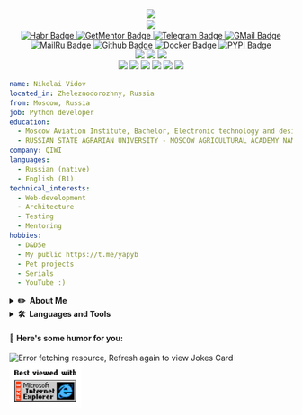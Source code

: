 <img src="https://komarev.com/ghpvc/?username=Niccolum&style=flat&color=blue" alt="" align="right"/><br/>
<div id="header" align="center">
  <div><a href="https://github.com/PiyushSuthar/github-readme-quotes"><img src="https://quotes-github-readme.vercel.app/api?type=horizontal&theme=light"/></a></div>
  <div><a href="https://git.io/typing-svg">
    <img src="https://readme-typing-svg.herokuapp.com/?lines=Hello,+World!+👋;&center=true&vCenter=true&size=40&color=3F57D2">
  </a></div>
  
  <div id="badges">
    <a href="https://habr.com/ru/users/Niccolum/">
      <img src="https://img.shields.io/badge/-habr-79a1b6?logo=Habr&style=for-the-badge&logoColor=white" alt="Habr Badge"/>
    </a>
    <a href="https://getmentor.dev/mentor/nikolay-vidov-327">
      <img src="https://img.shields.io/static/v1?label=get&message=mentor&colorA=0e1c35&style=for-the-badge&colorB=ff7946" alt="GetMentor Badge"/>
    </a>
    <a href="https://t.me/Niccolum">
      <img src="https://img.shields.io/badge/-telegram-white?logo=Telegram&style=for-the-badge&logoColor=blue" alt="Telegram Badge"/>
    </a>
    <a href="mailto:lastsal93@gmail.com">
      <img src="https://img.shields.io/badge/-lastsal93-white?style=for-the-badge&logo=Gmail&logoColor=c14438&link=mailto:lastsal93@gmail.com" alt="GMail Badge"/>
    </a>
    <a href="mailto:lastsal@mail.ru">
      <img src="https://img.shields.io/badge/-lastsal-white?style=for-the-badge&logo=maildotru&logoColor=005FF9&link=mailto:lastsal@mail.ru" alt="MailRu Badge"/>
    </a>
    <a href="https://github.com/Niccolum/">
      <img src="https://img.shields.io/badge/-Github-white?logo=Github&style=for-the-badge&logoColor=181717" alt="Github Badge"/>
    </a>
    <a href="https://hub.docker.com/u/niccolum">
      <img src="https://img.shields.io/badge/-Docker-white?logo=Docker&style=for-the-badge&logoColor=1372b3" alt="Docker Badge"/>
    </a>
    <a href="https://pypi.org/user/Niccolum/">
      <img src="https://img.shields.io/badge/-PyPI-ffffff?logo=PyPI&style=for-the-badge" alt="PYPI Badge"/>
    </a>
  </div>
  <div id="dnd-badges">
    <a href="#"><img src="https://img.shields.io/badge/race-human-lightgrey?style=for-the-badge" /></a>
    <a href="#"><img src="https://img.shields.io/badge/class-developer-lightgrey?style=for-the-badge" /></a>
    <a href="#"><img src="https://img.shields.io/badge/level-30-lightgrey?style=for-the-badge" /></a>
  </div>
  <div id="dnd-character-badges">
    <a href="#"><img src="https://img.shields.io/badge/Strength-8-red?style=for-the-badge" /></a>
    <a href="#"><img src="https://img.shields.io/badge/Dexterity-9-red?style=for-the-badge" /></a>
    <a href="#"><img src="https://img.shields.io/badge/Constitution-10-orange?style=for-the-badge" /></a>
    <a href="#"><img src="https://img.shields.io/badge/Intelligence-12-blue?style=for-the-badge" /></a>
    <a href="#"><img src="https://img.shields.io/badge/Wisdom-11-yellow?style=for-the-badge" /></a>
    <a href="#"><img src="https://img.shields.io/badge/Charisma-12-blue?style=for-the-badge" /></a>
  </div>
  
</div>

```yaml
name: Nikolai Vidov
located_in: Zheleznodorozhny, Russia
from: Moscow, Russia
job: Python developer
education:
  - Moscow Aviation Institute, Bachelor, Electronic technology and design  
  - RUSSIAN STATE AGRARIAN UNIVERSITY - MOSCOW AGRICULTURAL ACADEMY NAMED AFTER K. A. TIMIRYAZEV, Bachelor, Enterprise economics and management 
company: QIWI
languages:
  - Russian (native)
  - English (B1)
technical_interests: 
  - Web-development
  - Architecture
  - Testing
  - Mentoring
hobbies: 
  - D&D5e
  - My public https://t.me/yapyb
  - Pet projects
  - Serials
  - YouTube :)
```

<details>
  <summary><b>✏️&nbsp;&nbsp;About&nbsp;Me</b></summary>
  <br/>

  <div id="Resume-container">
    <table>
      <tr>
        <td id="resume-img" align="top"><img src='https://raw.githubusercontent.com/Niccolum/Niccolum/main/assets/Monkey_Kid_Coding.gif'/></td>
        <td id="resume" align="top">
          <p>I am a Python Developer with 5+ years of experience in developing enterprise applications and open-source software.</p>
          <p>- <a href="https://www.newinfosec.ru/">New Security Technologies</a> - I helped with the support and creation of realtime traffic audit applications for private and state corporations, 1,5+ years</p>
          <p>- <a href="https://www.epam-group.ru/">EPAM</a> - I worked with 3 project last 3+ year, where I was analytic, mentor, speaker, tester, devops, team lead and, of course, python developer.</p>
          <p>- <a href="https://qiwi.com/">QIWI</a> - I developed some services for internal use, including services with personal data with strong security by default. I am mentor, analytic, team lead, tester, DevOps, Python and sometimes frontend developer</p>
          <p>I also contribute to a lot of community open-source projects and libraries. Some of them - <a href="https://github.com/elastic/apm-agent-python">Elastic APM</a>, <a href="https://github.com/maximdanilchenko/aiohttp-apispec">aiohttp apispec</a>, <a href="https://github.com/tiangolo/fastapi">FastAPI</a>, <a href="https://github.com/encode/starlette">Starlette</a>, <a href="https://github.com/theskumar/python-dotenv">python-dotenv</a>, etc. I strongly believe that the true value of open-source is not just the code, it's the community around it.</p>
      </td>
    </tr>
  </table>
  <div align="center"><img src="https://github-readme-stats.vercel.app/api?username=Niccolum&show_icons=true&count_private=true" alt="Niccolum"/></div>
</details> 

<details>
  <summary><b>🛠️&nbsp;&nbsp;Languages&nbsp;and&nbsp;Tools</b></summary>
  <br/>
  
  ![Niccolum stats](https://github-readme-stats.vercel.app/api/top-langs?username=Niccolum&layout=compact)
  
  #### 👨‍💻 Programming languages
  
  <a href="#"><img src="https://img.shields.io/badge/python-★★★-edac12?labelColor=white&logo=Python&style=for-the-badge&logoColor=3776AB" alt="Python" /></a>
  <a href="#"><img src="https://img.shields.io/badge/bash-★★★-lightgrey?labelColor=white&logo=GNU Bash&style=for-the-badge&logoColor=black" alt="bash" /></a>
  <a href="#"><img src="https://img.shields.io/badge/javascript-★★☆-lightgrey?labelColor=F7DF1E&logo=JavaScript&style=for-the-badge&logoColor=black" alt="CSS" /></a>
  <a href="#"><img src="https://img.shields.io/badge/typescript-★☆☆-lightgrey?labelColor=3178c6&logo=TypeScript&style=for-the-badge&logoColor=white" alt="JS" /></a>

  #### 🎓 Technologies

  <a href="#"><img src="https://img.shields.io/badge/JWT-★★★-edac12?labelColor=white&logo=jsonwebtokens&style=for-the-badge&logoColor=black" alt="jsonwebtokens" /></a>
  <a href="#"><img src="https://img.shields.io/badge/OWASP-★★★-lightgrey?labelColor=white&logo=owasp&style=for-the-badge&logoColor=black" alt="owasp" /></a>
  <a href="#"><img src="https://img.shields.io/badge/SemVer-★★★-edac12?labelColor=white&logo=semver&style=for-the-badge&logoColor=3F4551" alt="semver" /></a>
  <a href="#"><img src="https://img.shields.io/badge/Read&nbsp;the&nbsp;Docs-★★★-edac12?labelColor=white&logo=readthedocs&style=for-the-badge&logoColor=8CA1AF" alt="readthedocs" /></a>
  
  <a href="#"><img src="https://img.shields.io/badge/Markdown-★★★-edac12?labelColor=white&logo=markdown&style=for-the-badge&logoColor=black" alt="markdown" /></a>
  <a href="#"><img src="https://img.shields.io/badge/Sphinx-★★★-lightgrey?labelColor=white&logo=sphinx&style=for-the-badge&logoColor=black" alt="sphinx" /></a>
  <a href="#"><img src="https://img.shields.io/badge/html5-★☆☆-lightgrey?labelColor=white&logo=HTML5&style=for-the-badge&logoColor=e54c21" alt="HTML" /></a>
  <a href="#"><img src="https://img.shields.io/badge/css3-★☆☆-lightgrey?labelColor=white&logo=CSS3&style=for-the-badge&logoColor=0d73b7" alt="CSS" /></a>
  <a href="#"><img src="https://img.shields.io/badge/Jinja-★★★-lightgrey?labelColor=white&logo=Jinja&style=for-the-badge&logoColor=black" alt="Jinja"/> </a>
  <a href="#"><img src="https://img.shields.io/badge/UML-★★★-lightgrey?labelColor=white&logo=uml&style=for-the-badge&logoColor=FABD14" alt="uml" /></a>
  
  <a href="#"><img src="https://img.shields.io/badge/TOML-★★★-lightgrey?labelColor=white&logo=toml&style=for-the-badge&logoColor=9C4121" alt="toml" /></a>
  <a href="#"><img src="https://img.shields.io/badge/YAML-★★★-edac12?labelColor=white&logo=yaml&style=for-the-badge&logoColor=CB171E" alt="yaml" /></a>
  
  #### 🧰 Frameworks and libraries
  
  <a href="#"><img src="https://img.shields.io/badge/flask-★★★-edac12?labelColor=white&logo=Flask&style=for-the-badge&logoColor=black" alt="flask" /></a>
  <a href="#"><img src="https://img.shields.io/badge/Django-★★★-edac12?labelColor=white&logo=Django&style=for-the-badge&logoColor=092E20" alt="django" /></a>
  <a href="#"><img src="https://img.shields.io/badge/aiohttp-★★★-edac12?labelColor=white&logo=AIOHTTP&style=for-the-badge&logoColor=285bb5" alt="aiohttp" /></a>
  <a href="#"><img src="https://img.shields.io/badge/FastAPI-★★★-edac12?labelColor=white&logo=FastAPI&style=for-the-badge&logoColor=009688" alt="fastapi" /></a>
  <a href="#"><img src="https://img.shields.io/badge/Sanic-★★★-lightgrey?labelColor=white&logo=sanic&style=for-the-badge&logoColor=FF0D68" alt="sanic" /></a>
  <a href="#"><img src="https://img.shields.io/badge/Vue-★☆☆-lightgrey?labelColor=white&logo=Vue.js&style=for-the-badge&logoColor=3fb984" alt="Vue" /></a>
  <a href="#"><img src="https://img.shields.io/badge/Apache&nbsp;Thrift-★★☆-lightgrey?labelColor=white&logo=apache&style=for-the-badge&logoColor=D22128" alt="thrift" /></a>
  
  <a href="#"><img src="https://img.shields.io/badge/Gunicorn-★★★-edac12?labelColor=white&logo=Gunicorn&style=for-the-badge&logoColor=499848" alt="Gunicorn" /></a>
  <a href="#"><img src="https://img.shields.io/badge/SQLAlchemy-★★★-edac12?labelColor=white&logo=sqlalchemy&style=for-the-badge&logoColor=D71F00" alt="sqlalchemy" /></a>
  <a href="#"><img src="https://img.shields.io/badge/Celery-★★★-edac12?labelColor=white&logo=Celery&style=for-the-badge&logoColor=6b993f" alt="Celery"/> </a>
  
  <a href="#"><img src="https://img.shields.io/badge/Pandas-★★★-edac12?labelColor=white&logo=pandas&style=for-the-badge&logoColor=150458" alt="pandas" /></a>
  <a href="#"><img src="https://img.shields.io/badge/NumPy-★★☆-lightgrey?labelColor=white&logo=numpy&style=for-the-badge&logoColor=013243" alt="numpy" /></a>
  
  <a href="#"><img src="https://img.shields.io/badge/pytest-★★★-edac12?labelColor=white&logo=Pytest&style=for-the-badge&logoColor=blue" alt="pytest" /></a>
  <a href="#"><img src="https://img.shields.io/badge/Selenium-★★★-lightgrey?labelColor=white&logo=Selenium&style=for-the-badge&logoColor=00b500" alt="selenium"/> </a>
  <a href="#"><img src="https://img.shields.io/badge/Cookiecutter-★★★-lightgrey?labelColor=white&logo=Cookiecutter&style=for-the-badge&logoColor=d5ac00" alt="Cookiecutter"/> </a>
  <a href="#"><img src="https://img.shields.io/badge/pre&#8722;commit-★★★-edac12?labelColor=white&logo=pre-commit&style=for-the-badge&logoColor=fab040" alt="pre-commit" /></a>
  <a href="#"><img src="https://img.shields.io/badge/Ruff-★★★-edac12?labelColor=white&logo=ruff&style=for-the-badge&logoColor=FCC21B" alt="ruff" /></a>
  
  #### 🗄️ Databases and cloud hosting
  
  <a href="#"><img src="https://img.shields.io/badge/MongoDB-★★☆-lightgrey?labelColor=white&logo=MongoDB&style=for-the-badge&logoColor=148831" alt="mongodb" /></a>
  <a href="#"><img src="https://img.shields.io/badge/PostgreSQL-★★★-edac12?labelColor=white&logo=PostgreSQL&style=for-the-badge&logoColor=336791" alt="postgresql" /></a>
  <a href="#"><img src="https://img.shields.io/badge/Redis-★★★-lightgrey?labelColor=white&logo=Redis&style=for-the-badge&logoColor=d9281a" alt="redis"/></a>
  <a href="#"><img src="https://img.shields.io/badge/SQLite-★★★-edac12?labelColor=white&logo=SQLite&style=for-the-badge&logoColor=0681cd" alt="sqlite" /></a>

  <a href="#"><img src="https://img.shields.io/badge/Google&nbsp;cloud-★☆☆-lightgrey?labelColor=white&logo=Google Cloud&style=for-the-badge&logoColor=0886c0" alt="gcp"/></a>
  <a href="#"><img src="https://img.shields.io/badge/Amazon&nbsp;S3-★★☆-lightgrey?labelColor=569A31&logo=Amazon S3&style=for-the-badge&logoColor=white" alt="s3"/></a>
  <a href="#"><img src="https://img.shields.io/badge/Amazon&nbsp;Redshift-★☆☆-lightgrey?labelColor=white&logo=amazonredshift&style=for-the-badge&logoColor=eb653c" alt="amazonredshift"/></a>
  
  #### 💻 OS
  
  <a href="#"><img src="https://img.shields.io/badge/Windows-★★★-edac12?labelColor=white&logo=microsoft&style=for-the-badge&logoColor=0178d6" alt="microsoft"/></a>
  <a href="#"><img src="https://img.shields.io/badge/Linux-★★★-lightgrey?labelColor=white&logo=Linux&style=for-the-badge&logoColor=black" alt="linux"/></a>
  <a href="#"><img src="https://img.shields.io/badge/Debian-★★★-edac12?labelColor=white&logo=Debian&style=for-the-badge&logoColor=a9002c" alt="debian"/></a>
  <a href="#"><img src="https://img.shields.io/badge/Ubuntu-★★★-edac12?labelColor=white&logo=Ubuntu&style=for-the-badge&logoColor=E95420" alt="ubuntu"/></a>
  <a href="#"><img src="https://img.shields.io/badge/MacOS-★★★-edac12?labelColor=white&logo=MacOS&style=for-the-badge&logoColor=black" alt="macos"/></a>
  <a href="#"><img src="https://img.shields.io/badge/RaspberryPI-★★★-lightgrey?labelColor=white&logo=raspberrypi&style=for-the-badge&logoColor=A22846" alt="raspberrypi"/></a>
  
  #### ⏳ Git and DevOps tools
  
  <a href="#"><img src="https://img.shields.io/badge/Gerrit-★★☆-lightgrey?labelColor=white&logo=Gerrit&style=for-the-badge&logoColor=000081" alt="gerrit"/></a>
  <a href="#"><img src="https://img.shields.io/badge/Git-★★★-lightgrey?labelColor=white&logo=Git&style=for-the-badge&logoColor=F05032" alt="git"/></a>
  <a href="#"><img src="https://img.shields.io/badge/Github-★★★-edac12?labelColor=white&logo=Github&style=for-the-badge&logoColor=181717" alt="github"/></a>
  <a href="#"><img src="https://img.shields.io/badge/GitLab-★★☆-lightgrey?labelColor=white&logo=GitLab&style=for-the-badge&logoColor=white" alt="gitlab"/></a>
  <a href="#"><img src="https://img.shields.io/badge/Bitbucket-★★★-lightgrey?labelColor=white&logo=Bitbucket&style=for-the-badge&logoColor=0654d9" alt="Bitbucket"/></a>
  
  <a href="#"><img src="https://img.shields.io/badge/Github&nbsp;Actions-★★★-lightgrey?labelColor=white&logo=GitHub Actions&style=for-the-badge&logoColor=2088FF" alt="GitHub Actions"/></a>
  <a href="#"><img src="https://img.shields.io/badge/Jenkins-★★☆-lightgrey?labelColor=white&logo=Jenkins&style=for-the-badge&logoColor=black" alt="jenkins"/></a>
  <a href="#"><img src="https://img.shields.io/badge/TeamCity-★★☆-lightgrey?labelColor=white&logo=TeamCity&style=for-the-badge&logoColor=black" alt="teamcity"/></a>

  <a href="#"><img src="https://img.shields.io/badge/Consul-★☆☆-lightgrey?labelColor=white&logo=consul&style=for-the-badge&logoColor=F24C53" alt="consul"/></a>
  <a href="#"><img src="https://img.shields.io/badge/Kubernetes-★☆☆-lightgrey?labelColor=white&logo=Kubernetes&style=for-the-badge&logoColor=2f6ee6" alt="kubernetes"/></a>
  <a href="#"><img src="https://img.shields.io/badge/Grafana-★★☆-lightgrey?labelColor=white&logo=grafana&style=for-the-badge&logoColor=F46800" alt="grafana"/></a>
  <a href="#"><img src="https://img.shields.io/badge/Prometheus-★★☆-lightgrey?labelColor=white&logo=prometheus&style=for-the-badge&logoColor=E6522C" alt="prometheus"/></a>
  <a href="#"><img src="https://img.shields.io/badge/Lens-★★☆-lightgrey?labelColor=white&logo=lens&style=for-the-badge&logoColor=3D90CE" alt="lens"/></a>
  <a href="#"><img src="https://img.shields.io/badge/Let's&nbsp;encrypt-★☆☆-lightgrey?labelColor=white&logo=letsencrypt&style=for-the-badge&logoColor=003A70" alt="letsencrypt"/></a>
  <a href="#"><img src="https://img.shields.io/badge/Nginx-★☆☆-lightgrey?labelColor=white&logo=nginx&style=for-the-badge&logoColor=009639" alt="nginx"/></a>
  <a href="#"><img src="https://img.shields.io/badge/Traefik-★☆☆-lightgrey?labelColor=white&logo=traefikproxy&style=for-the-badge&logoColor=24A1C1" alt="traefikproxy"/></a>
  <a href="#"><img src="https://img.shields.io/badge/Sentry-★☆☆-lightgrey?labelColor=white&logo=sentry&style=for-the-badge&logoColor=362D59" alt="sentry"/></a>
  
  #### 📞 Communication
  
  <a href="#"><img src="https://img.shields.io/badge/Zoom-★★★-lightgrey?labelColor=white&logo=Zoom&style=for-the-badge&logoColor=2D8CFF" alt="zoom"/></a>
  <a href="#"><img src="https://img.shields.io/badge/Microsoft Teams-★★★-lightgrey?labelColor=white&logo=Microsoft Teams&style=for-the-badge&logoColor=6264A7" alt="microsoftteams"/></a>
  <a href="#"><img src="https://img.shields.io/badge/Confluence-★★★-edac12?labelColor=white&logo=Confluence&style=for-the-badge&logoColor=0654d9" alt="confluence"/></a>
  <a href="#"><img src="https://img.shields.io/badge/Jira-★★★-lightgrey?labelColor=white&logo=Jira&style=for-the-badge&logoColor=0654d9" alt="jira"/></a>
  <a href="#"><img src="https://img.shields.io/badge/Miro-★★★-lightgrey?labelColor=white&logo=miro&style=for-the-badge&logoColor=050038" alt="miro" /></a>
  <a href="#"><img src="https://img.shields.io/badge/Notion-★★★-edac12?labelColor=white&logo=notion&style=for-the-badge&logoColor=black" alt="notion" /></a>
  
  #### ℹ️ Software and tools
  
  <a href="#"><img src="https://img.shields.io/badge/Poetry-★★★-edac12?labelColor=white&logo=Poetry&style=for-the-badge&logoColor=60A5FA" alt="poetry"/></a>
  <a href="#"><img src="https://img.shields.io/badge/NPM-★★☆-lightgrey?labelColor=white&logo=npm&style=for-the-badge&logoColor=CB3837" alt="npm"/></a>
  <a href="#"><img src="https://img.shields.io/badge/Docker-★★★-edac12?labelColor=white&logo=Docker&style=for-the-badge&logoColor=029ded" alt="docker"/></a>
  <a href="#"><img src="https://img.shields.io/badge/Elasticsearch-★☆☆-lightgrey?labelColor=white&logo=Elasticsearch&style=for-the-badge&logoColor=black" alt="elasticsearch"/></a>
  <a href="#"><img src="https://img.shields.io/badge/Kibana-★☆☆-lightgrey?labelColor=white&logo=Kibana&style=for-the-badge&logoColor=005571" alt="kibana"/></a>
  <a href="#"><img src="https://img.shields.io/badge/Apache&nbsp;Spark-★☆☆-lightgrey?labelColor=white&logo=apachespark&style=for-the-badge&logoColor=E25A1C" alt="apachespark" /></a>
  <a href="#"><img src="https://img.shields.io/badge/RabbitMQ-★★☆-lightgrey?labelColor=white&logo=rabbitmq&style=for-the-badge&logoColor=FF6600" alt="rabbitmq" /></a>

  <a href="#"><img src="https://img.shields.io/badge/Swagger-★★★-edac12?labelColor=85EA2D&logo=Swagger&style=for-the-badge&logoColor=011f48" alt="Swagger"/></a>
  <a href="#"><img src="https://img.shields.io/badge/Diagrams.net-★★★-lightgrey?labelColor=white&logo=diagramsdotnet&style=for-the-badge&logoColor=F08705" alt="diagramsdotnet" /></a>
  <a href="#"><img src="https://img.shields.io/badge/Postman-★★★-edac12?labelColor=white&logo=postman&style=for-the-badge&logoColor=FF6C37" alt="postman" /></a>
  
  <a href="#"><img src="https://img.shields.io/badge/VSCode-★★★-edac12?labelColor=white&logo=Visual Studio Code&style=for-the-badge&logoColor=23acf2" alt="VSCode"/></a>
  <a href="#"><img src="https://img.shields.io/badge/PyCharm-★★★-lightgrey?labelColor=white&logo=PyCharm&style=for-the-badge&logoColor=black" alt="PyCharm"/></a>
  <a href="#"><img src="https://img.shields.io/badge/Sublime&nbsp;Text-★★★-edac12?labelColor=white&logo=sublimetext&style=for-the-badge&logoColor=FF9800" alt="sublimetext"/></a>
</details> 

#### 💬 Here's some humor for you:

<img src="https://readme-jokes.vercel.app/api" alt="Error fetching resource, Refresh again to view Jokes Card" />
<img src="https://raw.githubusercontent.com/Niccolum/Niccolum/main/assets/ie.jpg" alt="Best viewed with Microsoft Internet Explorer" width="128">
